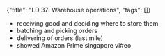 {"title": "LD 37: Warehouse operations", "tags": []}

* receiving good and deciding where to store them
* batching and picking orders
* delivering of orders (last mile)
* showed Amazon Prime singapore vi#eo

